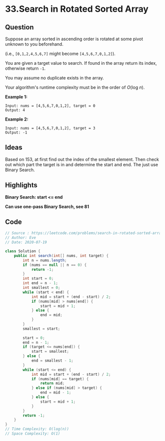 # 33.Search in Rotated Sorted Array

## Question

Suppose an array sorted in ascending order is rotated at some pivot unknown to you beforehand.

(i.e., `[0,1,2,4,5,6,7]` might become `[4,5,6,7,0,1,2]`).

You are given a target value to search. If found in the array return its index, otherwise return `-1`.

You may assume no duplicate exists in the array.

Your algorithm's runtime complexity must be in the order of *O*(log *n*).

**Example 1:**

```
Input: nums = [4,5,6,7,0,1,2], target = 0
Output: 4
```

**Example 2:**

```
Input: nums = [4,5,6,7,0,1,2], target = 3
Output: -1
```

## Ideas

Based on 153, at first find out the index of the smallest element. Then check out which part the target is in and determine the start and end. The just use Binary Search.

## Highlights

**Binary Search: start <= end**

**Can use one-pass Binary Search, see 81**

## Code

```java
// Source : https://leetcode.com/problems/search-in-rotated-sorted-array/
// Author: Eve
// Date: 2020-07-19

class Solution {
    public int search(int[] nums, int target) {
        int n = nums.length;
        if (nums == null || n == 0) {
            return -1;
        }
        int start = 0;
        int end = n - 1;
        int smallest = 0;
        while (start < end) {
            int mid = start + (end - start) / 2;
            if (nums[mid] > nums[end]) {
                start = mid + 1;
            } else {
                end = mid;
            }
        }
        smallest = start;
        
        start = 0;
        end = n - 1;
        if (target <= nums[end]) {
            start = smallest;
        } else {
            end = smallest - 1;
        }
        while (start <= end) {
            int mid = start + (end - start) / 2;
            if (nums[mid] == target) {
                return mid;
            } else if (nums[mid] > target) {
                end = mid - 1;
            } else {
                start = mid + 1;
            }
        }
        return -1;
    }
}
// Time Complexity: O(log(n))
// Space Complexity: O(1)
```

